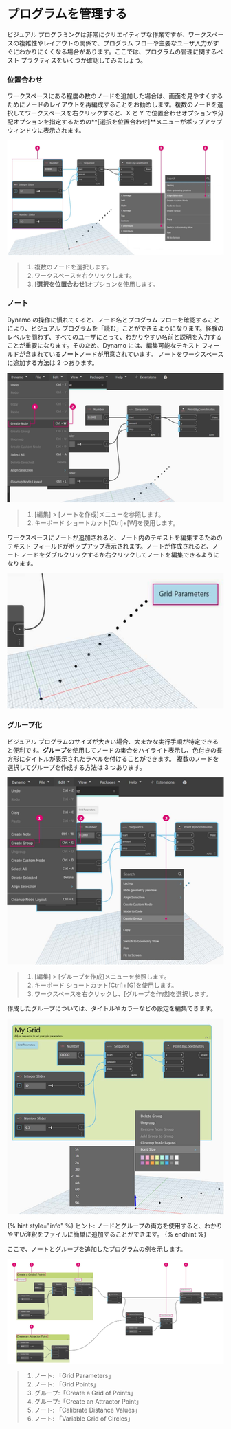 # プログラムを管理する

ビジュアル プログラミングは非常にクリエイティブな作業ですが、ワークスペースの複雑性やレイアウトの関係で、プログラム フローや主要なユーザ入力がすぐにわかりにくくなる場合があります。ここでは、プログラムの管理に関するベスト プラクティスをいくつか確認してみましょう。

### 位置合わせ&#x20;

ワークスペースにある程度の数のノードを追加した場合は、画面を見やすくするためにノードのレイアウトを再編成することをお勧めします。複数のノードを選択してワークスペースを右クリックすると、X と Y で位置合わせオプションや分配オプションを指定するための**[選択を位置合わせ]**メニューがポップアップ ウィンドウに表示されます。

![](<./images/4/managing your program - alignment.jpg>)

> 1. 複数のノードを選択します。
> 2. ワークスペースを右クリックします。
> 3. [**選択を位置合わせ**]オプションを使用します。

### ノート&#x20;

Dynamo の操作に慣れてくると、ノード名とプログラム フローを確認することにより、ビジュアル プログラムを「読む」ことができるようになります。経験のレベルを問わず、すべてのユーザにとって、わかりやすい名前と説明を入力することが重要になります。そのため、Dynamo には、編集可能なテキスト フィールドが含まれている**ノート**ノードが用意されています。 ノートをワークスペースに追加する方法は 2 つあります。

![](<./images/4/managing your program - notes.jpg>)

> 1. [編集] > [ノートを作成]メニューを参照します。
> 2. キーボード ショートカット[Ctrl]+[W]を使用します。

ワークスペースにノートが追加されると、ノート内のテキストを編集するためのテキスト フィールドがポップアップ表示されます。ノートが作成されると、ノート ノードをダブルクリックするか右クリックしてノートを編集できるようになります。

![](<./images/4/managing your program - notes 02.jpg>)

### グループ化&#x20;

ビジュアル プログラムのサイズが大きい場合、大まかな実行手順が特定できると便利です。**グループ**を使用してノードの集合をハイライト表示し、色付きの長方形にタイトルが表示されたラベルを付けることができます。 複数のノードを選択してグループを作成する方法は 3 つあります。

![](<./images/4/managing your program - grouping 01.jpg>)

> 1. [編集] > [グループを作成]メニューを参照します。
> 2. キーボード ショートカット[Ctrl]+[G]を使用します。
> 3. ワークスペースを右クリックし、[グループを作成]を選択します。

作成したグループについては、タイトルやカラーなどの設定を編集できます。&#x20;

![](<./images/4/managing your program - grouping 02.jpg>)

{% hint style="info" %}
ヒント: ノードとグループの両方を使用すると、わかりやすい注釈をファイルに簡単に追加することができます。
{% endhint %}

ここで、ノートとグループを追加したプログラムの例を示します。

![](<./images/4/managing your program - grouping 03.jpg>)

> 1. ノート: 「Grid Parameters」
> 2. ノート: 「Grid Points」
> 3. グループ:「Create a Grid of Points」
> 4. グループ:「Create an Attractor Point」
> 5. ノート: 「Calibrate Distance Values」
> 6. ノート: 「Variable Grid of Circles」
